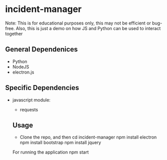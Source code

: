 # incident-manager

Note: This is for educational purposes only, this may not be efficient or bug-free. Also, this is just a demo on how
JS and Python can be used to interact together

## General Dependenices
  * Python
  * NodeJS
  * electron.js
 
## Specific Dependencies
  * javascript module:
    * requests
    
    ## Usage
    * Clone the repo, and then
	cd incident-manager
	npm install electron
	npm install bootstrap
	npm install jquery
	
	For running the application
	npm start
